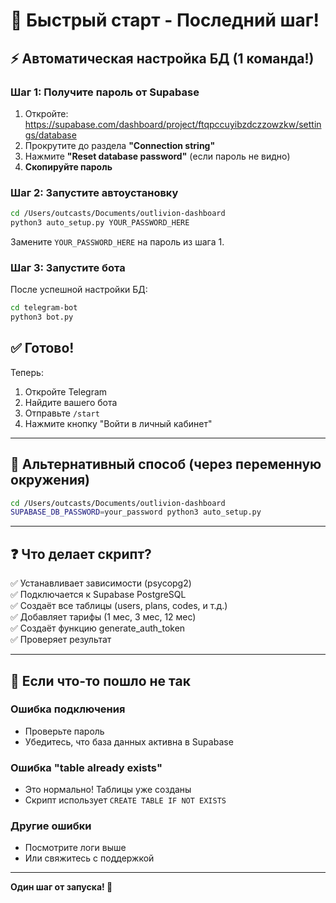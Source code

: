 # 🚀 Быстрый старт - Последний шаг!

## ⚡ Автоматическая настройка БД (1 команда!)

### Шаг 1: Получите пароль от Supabase

1. Откройте: https://supabase.com/dashboard/project/ftqpccuyibzdczzowzkw/settings/database
2. Прокрутите до раздела **"Connection string"**
3. Нажмите **"Reset database password"** (если пароль не видно)
4. **Скопируйте пароль**

### Шаг 2: Запустите автоустановку

```bash
cd /Users/outcasts/Documents/outlivion-dashboard
python3 auto_setup.py YOUR_PASSWORD_HERE
```

Замените `YOUR_PASSWORD_HERE` на пароль из шага 1.

### Шаг 3: Запустите бота

После успешной настройки БД:

```bash
cd telegram-bot
python3 bot.py
```

## ✅ Готово!

Теперь:
1. Откройте Telegram
2. Найдите вашего бота
3. Отправьте `/start`
4. Нажмите кнопку "Войти в личный кабинет"

---

## 🔧 Альтернативный способ (через переменную окружения)

```bash
cd /Users/outcasts/Documents/outlivion-dashboard
SUPABASE_DB_PASSWORD=your_password python3 auto_setup.py
```

---

## ❓ Что делает скрипт?

✅ Устанавливает зависимости (psycopg2)  
✅ Подключается к Supabase PostgreSQL  
✅ Создаёт все таблицы (users, plans, codes, и т.д.)  
✅ Добавляет тарифы (1 мес, 3 мес, 12 мес)  
✅ Создаёт функцию generate_auth_token  
✅ Проверяет результат  

---

## 🐛 Если что-то пошло не так

### Ошибка подключения
- Проверьте пароль
- Убедитесь, что база данных активна в Supabase

### Ошибка "table already exists"
- Это нормально! Таблицы уже созданы
- Скрипт использует `CREATE TABLE IF NOT EXISTS`

### Другие ошибки
- Посмотрите логи выше
- Или свяжитесь с поддержкой

---

**Один шаг от запуска! 🚀**

